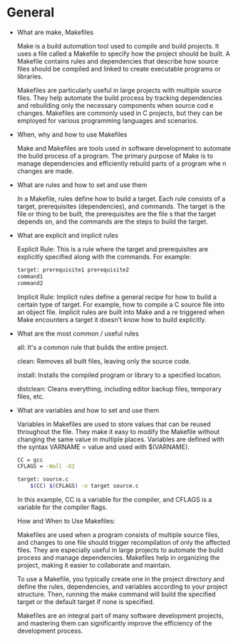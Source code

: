 # General

 * What are make, Makefiles

    Make is a build automation tool used to compile and build projects. It uses a file called a Makefile to specify how the project should be built. A Makefile contains rules and dependencies that describe     how source files should be compiled and linked to create executable programs or libraries.

    
    Makefiles are particularly useful in large projects with multiple source files. They help automate the build process by tracking dependencies and rebuilding only the necessary components when source cod    e changes. Makefiles are commonly used in C projects, but they can be employed for various programming languages and scenarios.

 * When, why and how to use Makefiles

    Make and Makefiles are tools used in software development to automate the build process of a program. The primary purpose of Make is to manage dependencies and efficiently rebuild parts of a program whe    n changes are made.

 * What are rules and how to set and use them
    
    In a Makefile, rules define how to build a target. Each rule consists of a target, prerequisites (dependencies), and commands. The target is the file or thing to be built, the prerequisites are the file    s that the target depends on, and the commands are the steps to build the target.

 * What are explicit and implicit rules

    Explicit Rule: This is a rule where the target and prerequisites are explicitly specified along with the commands. For example:
    ```bash
    target: prerequisite1 prerequisite2
	command1
	command2
    ```

    Implicit Rule: Implicit rules define a general recipe for how to build a certain type of target. For example, how to compile a C source file into an object file. Implicit rules are built into Make and a    re triggered when Make encounters a target it doesn't know how to build explicitly.



 * What are the most common / useful rules

    all: It's a common rule that builds the entire project.
    
    clean: Removes all built files, leaving only the source code.
    
    install: Installs the compiled program or library to a specified location.
    
    distclean: Cleans everything, including editor backup files, temporary files, etc.

 * What are variables and how to set and use them

    Variables in Makefiles are used to store values that can be reused throughout the file. They make it easy to modify the Makefile without changing the same value in multiple places. Variables are defined    with the syntax VARNAME = value and used with $(VARNAME).

    ```bash
    CC = gcc
    CFLAGS = -Wall -O2

    target: source.c
	    $(CC) $(CFLAGS) -o target source.c
    ```
    In this example, CC is a variable for the compiler, and CFLAGS is a variable for the compiler flags.

    How and When to Use Makefiles:

    Makefiles are used when a program consists of multiple source files, and changes to one file should trigger recompilation of only the affected files. They are especially useful in large projects to         automate the build process and manage dependencies. Makefiles help in organizing the project, making it easier to collaborate and maintain.

    To use a Makefile, you typically create one in the project directory and define the rules, dependencies, and variables according to your project structure. Then, running the make command will build the     specified target or the default target if none is specified.

    Makefiles are an integral part of many software development projects, and mastering them can significantly improve the efficiency of the development process.
